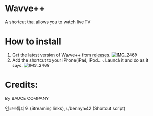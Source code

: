 # Wavve++
A shortcut that allows you to watch live TV

# How to install

1. Get the latest version of Wavve++ from [releases](https://github.com/Dr-Sauce/WavvePlus/releases/tag/Releases).
![IMG_2469](https://user-images.githubusercontent.com/82555878/196368762-41e0af81-e6d9-475f-8657-41c71c315b42.png)
2. Add the shortcut to your iPhone(iPad, iPod…). Launch it and do as it says.
![IMG_2468](https://user-images.githubusercontent.com/82555878/196368779-25f80a86-b965-4d24-af92-232cb1afe766.jpeg)
# Credits:
By SAUCE COMPANY


인코스튜디오 (Streaming links), u/bennym42 (Shortcut script)


